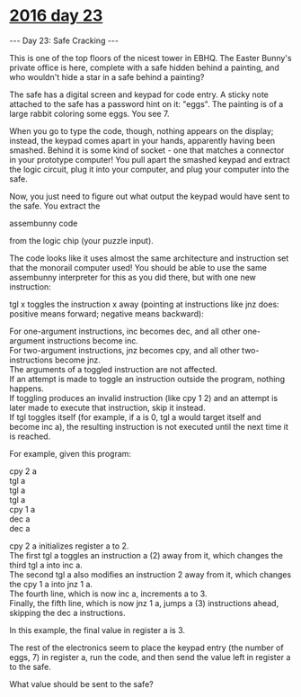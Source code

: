 # [2016 day 23](https://adventofcode.com/2016/day/23)

--- Day 23: Safe Cracking ---

This is one of the top floors of the nicest tower in EBHQ. The Easter Bunny's private office is here, complete with a safe hidden behind a painting, and who wouldn't hide a star in a safe behind a painting?



The safe has a digital screen and keypad for code entry. A sticky note attached to the safe has a password hint on it: "eggs". The painting is of a large rabbit coloring some eggs. You see 7.



When you go to type the code, though, nothing appears on the display; instead, the keypad comes apart in your hands, apparently having been smashed. Behind it is some kind of socket - one that matches a connector in your prototype computer! You pull apart the smashed keypad and extract the logic circuit, plug it into your computer, and plug your computer into the safe.



Now, you just need to figure out what output the keypad would have sent to the safe. You extract the

assembunny code

from the logic chip (your puzzle input).



The code looks like it uses almost the same architecture and instruction set that the monorail computer used! You should be able to use the same assembunny interpreter for this as you did there, but with one new instruction:



tgl x toggles the instruction x away (pointing at instructions like jnz does: positive means forward; negative means backward):



For one-argument instructions, inc becomes dec, and all other one-argument instructions become inc.\
For two-argument instructions, jnz becomes cpy, and all other two-instructions become jnz.\
The arguments of a toggled instruction are not affected.\
If an attempt is made to toggle an instruction outside the program, nothing happens.\
If toggling produces an invalid instruction (like cpy 1 2) and an attempt is later made to execute that instruction, skip it instead.\
If tgl toggles itself (for example, if a is 0, tgl a would target itself and become inc a), the resulting instruction is not executed until the next time it is reached.



For example, given this program:



cpy 2 a\
tgl a\
tgl a\
tgl a\
cpy 1 a\
dec a\
dec a



cpy 2 a initializes register a to 2.\
The first tgl a toggles an instruction a (2) away from it, which changes the third tgl a into inc a.\
The second tgl a also modifies an instruction 2 away from it, which changes the cpy 1 a into jnz 1 a.\
The fourth line, which is now inc a, increments a to 3.\
Finally, the fifth line, which is now jnz 1 a, jumps a (3) instructions ahead, skipping the dec a instructions.



In this example, the final value in register a is 3.



The rest of the electronics seem to place the keypad entry (the number of eggs, 7) in register a, run the code, and then send the value left in register a to the safe.



What value should be sent to the safe?



